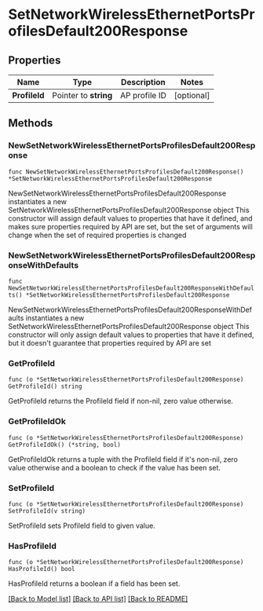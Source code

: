 # SetNetworkWirelessEthernetPortsProfilesDefault200Response

## Properties

Name | Type | Description | Notes
------------ | ------------- | ------------- | -------------
**ProfileId** | Pointer to **string** | AP profile ID | [optional] 

## Methods

### NewSetNetworkWirelessEthernetPortsProfilesDefault200Response

`func NewSetNetworkWirelessEthernetPortsProfilesDefault200Response() *SetNetworkWirelessEthernetPortsProfilesDefault200Response`

NewSetNetworkWirelessEthernetPortsProfilesDefault200Response instantiates a new SetNetworkWirelessEthernetPortsProfilesDefault200Response object
This constructor will assign default values to properties that have it defined,
and makes sure properties required by API are set, but the set of arguments
will change when the set of required properties is changed

### NewSetNetworkWirelessEthernetPortsProfilesDefault200ResponseWithDefaults

`func NewSetNetworkWirelessEthernetPortsProfilesDefault200ResponseWithDefaults() *SetNetworkWirelessEthernetPortsProfilesDefault200Response`

NewSetNetworkWirelessEthernetPortsProfilesDefault200ResponseWithDefaults instantiates a new SetNetworkWirelessEthernetPortsProfilesDefault200Response object
This constructor will only assign default values to properties that have it defined,
but it doesn't guarantee that properties required by API are set

### GetProfileId

`func (o *SetNetworkWirelessEthernetPortsProfilesDefault200Response) GetProfileId() string`

GetProfileId returns the ProfileId field if non-nil, zero value otherwise.

### GetProfileIdOk

`func (o *SetNetworkWirelessEthernetPortsProfilesDefault200Response) GetProfileIdOk() (*string, bool)`

GetProfileIdOk returns a tuple with the ProfileId field if it's non-nil, zero value otherwise
and a boolean to check if the value has been set.

### SetProfileId

`func (o *SetNetworkWirelessEthernetPortsProfilesDefault200Response) SetProfileId(v string)`

SetProfileId sets ProfileId field to given value.

### HasProfileId

`func (o *SetNetworkWirelessEthernetPortsProfilesDefault200Response) HasProfileId() bool`

HasProfileId returns a boolean if a field has been set.


[[Back to Model list]](../README.md#documentation-for-models) [[Back to API list]](../README.md#documentation-for-api-endpoints) [[Back to README]](../README.md)



